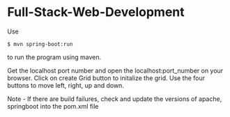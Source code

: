 # Full-Stack-Web-Development
Use 
```
$ mvn spring-boot:run
```
to run the program using maven.

Get the localhost port number and open the localhost:port_number on your browser.
Click on create Grid button to initalize the grid.
Use the four buttons to move left, right, up and down.


Note - If there are build failures, check and update the versions of apache, springboot into the pom.xml file
